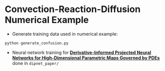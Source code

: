 # Convection-Reaction-Diffusion Numerical Example

* Generate training data used in numerical example:

`python generate_confusion.py`

* Neural network training for [**Derivative-Informed Projected Neural Networks for High-Dimensional Parametric Maps Governed by PDEs**](https://arxiv.org/abs/2011.15110) done in `dipnet_paper/`

